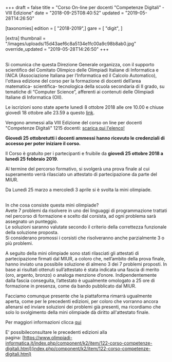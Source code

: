 +++
draft = false
title = "Corso On-line per docenti \"Competenze Digitali\" - VIII Edizione"
date = "2018-09-25T08:40:52"
updated = "2019-05-28T14:26:50"

[taxonomies]
edition = [ "2018-2019",]
gare = [ "digit", ]

[extra]
thumbnail = "/images/uploads/15d43aef6c8a5134e1fc00a9c98b8ab0.jpg"
override_updated = "2019-05-28T14:26:50"
+++
</div>
<br/>Si comunica che questa Direzione Generale organizza, con il supporto scientifico del Comitato Olimpico delle Olimpiadi Italiane di Informatica e l’AICA (Associazione Italiana per l’Informatica ed il Calcolo Automatico), l'ottava edizione del corso per la formazione di docenti dell’area matematica- scientifica- tecnologica della scuola secondaria di II grado, su tematiche di “Computer Science”, afferenti ai contenuti delle Olimpiadi Italiane di Informatica (OII).

Le iscrizioni sono state aperte lunedì 8 ottobre 2018 alle ore 10.00 e chiuse giovedì 18 ottobre alle 23.59 a questo [link](https://register.digit.cms.di.unipi.it/index.html).

Vengono ammessi alla VIII Edizione del corso on line per docenti "Competenze Digitali" 1215 docenti: [scarica qui l'elenco!](/oldsite/156/VIII_edizione_competenze_digitali_docenti_ammessi.pdf)

**Giovedì 25 ottobretutti i docenti ammessi hanno ricevuto le credenziali di accesso per poter iniziare il corso.**

Il Corso è gratuito per i partecipanti e fruibile da **giovedì 25 ottobre 2018 a lunedì 25 febbraio 2019**.

Al termine del percorso formativo, si svolgerà una prova finale al cui superamento verrà rilasciato un attestato di partecipazione da parte del MIUR.

Da Lunedì 25 marzo a mercoledì 3 aprile si è svolta la mini olimpiade.

<br/>In che cosa consiste questa mini olimpiade?<br/>Avete 7 problemi da risolvere in uno dei linguaggi di programmazione trattati nel percorso di formazione e scelto dal corsista, ad ogni problema sarà assegnato un punteggio.<br/>Le soluzioni saranno valutate secondo il criterio della correttezza funzionale della soluzione proposta.<br/>Si considerano promossi i corsisti che risolveranno anche parzialmente 3 o più problemi.

A seguito della mini olimpiade sono stati rilasciati gli attestati di partecipazione firmati dal MIUR, a coloro che, nell’ambito della prova finale, hanno inviato una possibile soluzione di almeno 3 dei 7 problemi proposti. In base ai risultati ottenuti sull’attestato è stata indicata una fascia di merito (oro, argento, bronzo) o analoga menzione d’onore. Indipendentemente dalla fascia conseguita, l’attestato è ugualmente omologato a 25 ore di formazione in presenza, come da bando pubblicato dal MIUR.

Facciamo comunque presente che la piattaforma rimarrà ugualmente aperta, come per le precedenti edizioni, per coloro che vorranno ancora allenarsi ed inviare soluzioni dei problemi già presenti, ma ricordiamo che solo lo svolgimento della mini olimpiade dà diritto all'attestato finale.

Per maggiori informazioni clicca [qui](http://www.miur.gov.it/web/guest/-/pubblicazione-bando-viii-edizione-del-corso-on-line-di-competenze-digitali-afferenti-ai-contenuti-delle-olimpiadi-italiane-di-informatica?redirect=http%3A%2F%2Fwww.miur.gov.it%2Fweb%2Fguest%2Fricerca%3Fp_p_id%3D3%26p_p_lifecycle%3D0%26p_p_state%3Dnormal%26p_p_mode%3Dview%26p_p_col_id%3Dcolumn-1%26p_p_col_count%3D1%26_3_groupId%3D20182%26_3_keywords%3Dcompetenze%2Bdigitali%26_3_struts_action%3D%252Fsearch%252Fsearch&inheritRedirect=true)

E' possibileconsultare le precedenti edizioni alla pagina: [https://www.olimpiadi-informatica.it/index.php/component/k2/item/122-corso-competenze-digitali.html](index.php/component/k2/item/122-corso-competenze-digitali.html)